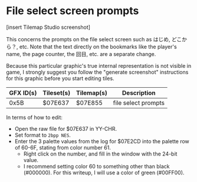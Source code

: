 
# File select screen prompts
[insert Tilemap Studio screenshot]

This concerns the prompts on the file select screen such as はじめ, どこから？,
etc. Note that the text directly on the bookmarks like the player's name, the
page counter, the 回目, etc. are a separate change.

Because this particular graphic's true internal representation is not visible
in game, I strongly suggest you follow the "generate screenshot" instructions
for this graphic before you start editing tiles.

| GFX ID(s) | Tileset(s) | Tilemap(s) | Description |
| --------- | ---------- | ---------- | ----------- |
| 0x5B | $07E637 | $07E855 | file select prompts|

In terms of how to edit:
- Open the raw file for $07E637 in YY-CHR.
- Set format to `2bpp NES`.
- Enter the 3 palette values from the log for $07E2CD into the palette row of
  60-6F, stating from color number 61.
  - Right click on the number, and fill in the window with the 24-bit value.
  - I recommend setting color 60 to something other than black (#000000). For
    this writeup, I will use a color of green (#00FF00).

